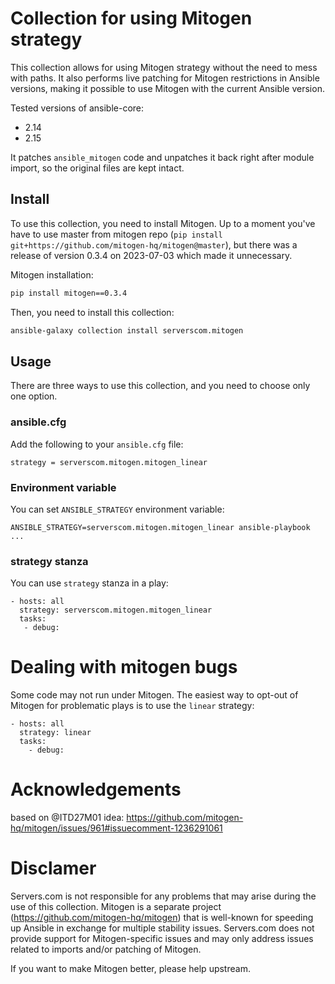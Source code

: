 # Collection for using Mitogen strategy
This collection allows for using Mitogen strategy
without the need to mess with paths. It also performs
live patching for Mitogen restrictions in Ansible
versions, making it possible to use Mitogen
with the current Ansible version.

Tested versions of ansible-core:

* 2.14
* 2.15

It patches `ansible_mitogen` code and unpatches it
back right after module import, so the original
files are kept intact.

## Install
To use this collection, you need to install Mitogen. Up to a moment you've have
to use master from mitogen repo (`pip install git+https://github.com/mitogen-hq/mitogen@master`),
but there was a release of version 0.3.4 on 2023-07-03 which made it unnecessary.

Mitogen installation:

```bash
pip install mitogen==0.3.4
```

Then, you need to install this collection:

```bash
ansible-galaxy collection install serverscom.mitogen
```

## Usage

There are three ways to use this collection, and you need
to choose only one option.


### ansible.cfg
Add the following to your `ansible.cfg` file:
```
strategy = serverscom.mitogen.mitogen_linear
```

### Environment variable
You can set `ANSIBLE_STRATEGY` environment variable:

```
ANSIBLE_STRATEGY=serverscom.mitogen.mitogen_linear ansible-playbook ...
```

### strategy stanza

You can use `strategy` stanza in a play:

```
- hosts: all
  strategy: serverscom.mitogen.mitogen_linear
  tasks:
   - debug:
```

# Dealing with mitogen bugs

Some code may not run under Mitogen. The easiest way to opt-out of Mitogen
for problematic plays is to use the `linear` strategy:

```
- hosts: all
  strategy: linear
  tasks:
    - debug:
```

# Acknowledgements
based on @ITD27M01 idea: https://github.com/mitogen-hq/mitogen/issues/961#issuecomment-1236291061

# Disclamer
Servers.com is not responsible for any problems that may arise
during the use of this collection.
Mitogen is a separate project (https://github.com/mitogen-hq/mitogen)
that is well-known for speeding up Ansible in exchange for multiple
stability issues. Servers.com does not provide support for
Mitogen-specific issues and may only address issues related
to imports and/or patching of Mitogen.

If you want to make Mitogen better, please help upstream.

